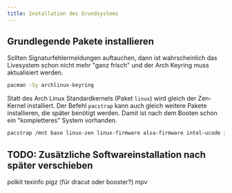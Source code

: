 ```yaml
---
title: Installation des Grundsystems
---
```


## Grundlegende Pakete installieren

Sollten Signaturfehlermeldungen auftauchen, dann ist wahrscheinlich das Livesystem schon nicht mehr "ganz frisch" und der Arch Keyring muss aktualisiert werden.

```bash
pacman -Sy archlinux-keyring
```

Statt des Arch Linux Standardkernels (Paket `linux`) wird gleich der Zen-Kernel installiert. Der Befehl `pacstrap` kann auch gleich weitere Pakete installieren, die später benötigt werden. Damit ist nach dem Booten schon ein "kompletteres" System vorhanden.

```bash
pacstrap /mnt base linux-zen linux-firmware alsa-firmware intel-ucode iucode-tool btrfs-progs dosfstools e2fsprogs xfsprogs cryptsetup bash-completion which terminus-font nano lzop reflector rsync sbctl sbsigntools
```

## TODO: Zusätzliche Softwareinstallation nach später verschieben

polkit texinfo pigz (für dracut oder booster?)
mpv
